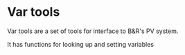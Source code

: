 # Var tools

Var tools are a set of tools for interface to B&R's PV system.

It has functions for looking up and setting variables
